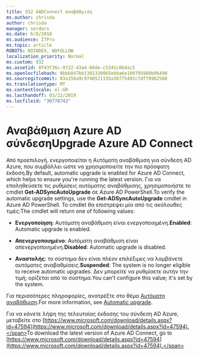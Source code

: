 ```yaml
---
title: 932 AADConnect αναβάθμιση
ms.author: chrisda
author: chrisda
manager: serdars
ms.date: 6/8/2018
ms.audience: ITPro
ms.topic: article
ROBOTS: NOINDEX, NOFOLLOW
localization_priority: Normal
ms.custom: 932
ms.assetid: 8f43f36c-9722-43a4-b0de-c5341c06dac5
ms.openlocfilehash: 0bbb847bb1381330065ebba6e109795908b06490
ms.sourcegitcommit: 03a156a9c9740521155a30775492c7dff0982588
ms.translationtype: MT
ms.contentlocale: el-GR
ms.lasthandoff: 03/22/2019
ms.locfileid: "30778742"
---
```

# <a name="upgrade-azure-ad-connect"></a><span data-ttu-id="cefe7-102">Αναβάθμιση Azure AD σύνδεση</span><span class="sxs-lookup"><span data-stu-id="cefe7-102">Upgrade Azure AD Connect</span></span>

<span data-ttu-id="cefe7-103">Από προεπιλογή, ενεργοποιείται η Αυτόματη αναβάθμιση για σύνδεση AD Azure, που συμβάλλει ώστε να χρησιμοποιείτε την πιο πρόσφατη έκδοση.</span><span class="sxs-lookup"><span data-stu-id="cefe7-103">By default, automatic upgrade is enabled for Azure AD Connect, which helps to ensure you're running the latest version.</span></span> <span data-ttu-id="cefe7-104">Για να επαληθεύσετε τις ρυθμίσεις αυτόματης αναβάθμισης, χρησιμοποιήστε το cmdlet **Get-ADSyncAutoUpgrade** σε Azure AD PowerShell.</span><span class="sxs-lookup"><span data-stu-id="cefe7-104">To verify the automatic upgrade settings, use the **Get-ADSyncAutoUpgrade** cmdlet in Azure AD PowerShell.</span></span> <span data-ttu-id="cefe7-105">Το cmdlet θα επιστρέψει μία από τις ακόλουθες τιμές:</span><span class="sxs-lookup"><span data-stu-id="cefe7-105">The cmdlet will return one of following values:</span></span> 
  
- <span data-ttu-id="cefe7-106">**Ενεργοποίηση**: Αυτόματη αναβάθμιση είναι ενεργοποιημένη.</span><span class="sxs-lookup"><span data-stu-id="cefe7-106">**Enabled**: Automatic upgrade is enabled.</span></span> 
    
- <span data-ttu-id="cefe7-107">**Απενεργοποιημένο**: Αυτόματη αναβάθμιση είναι απενεργοποιημένη.</span><span class="sxs-lookup"><span data-stu-id="cefe7-107">**Disabled**: Automatic upgrade is disabled.</span></span> 
    
- <span data-ttu-id="cefe7-108">**Αναστολής**: το σύστημα δεν είναι πλέον επιλέξιμες να λαμβάνετε αυτόματες αναβαθμίσεις.</span><span class="sxs-lookup"><span data-stu-id="cefe7-108">**Suspended**: The system is no longer eligible to receive automatic upgrades.</span></span> <span data-ttu-id="cefe7-109">Δεν μπορείτε να ρυθμίσετε αυτήν την τιμή; ορίζεται από το σύστημα.</span><span class="sxs-lookup"><span data-stu-id="cefe7-109">You can't configure this value; it's set by the system.</span></span> 
    
<span data-ttu-id="cefe7-110">Για περισσότερες πληροφορίες, ανατρέξτε στο θέμα [Αυτόματη αναβάθμιση](https://docs.microsoft.com/azure/active-directory/connect/active-directory-aadconnect-feature-automatic-upgrade).</span><span class="sxs-lookup"><span data-stu-id="cefe7-110">For more information, see [Automatic upgrade](https://docs.microsoft.com/azure/active-directory/connect/active-directory-aadconnect-feature-automatic-upgrade).</span></span>
  
<span data-ttu-id="cefe7-111">Για να κάνετε λήψη της τελευταίας έκδοσης του σύνδεση AD Azure, μεταβείτε στο [https://www.microsoft.com/download/details.aspx?id=47594](https://www.microsoft.com/download/details.aspx?id=47594).</span><span class="sxs-lookup"><span data-stu-id="cefe7-111">To download the latest version of Azure AD Connect, go to [https://www.microsoft.com/download/details.aspx?id=47594](https://www.microsoft.com/download/details.aspx?id=47594).</span></span>
  

